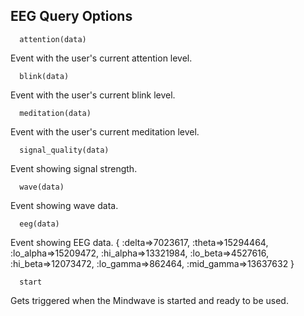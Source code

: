 ## EEG Query Options

```
  attention(data)
```
Event with the user's current attention level.

```
  blink(data)
```
Event with the user's current blink level.

```
  meditation(data)
```
Event with the user's current meditation level.

```
  signal_quality(data)
```
Event showing signal strength.

```
  wave(data)
```
Event showing wave data.

```
  eeg(data)
```
Event showing EEG data.
{ :delta=>7023617, :theta=>15294464, :lo_alpha=>15209472, :hi_alpha=>13321984, :lo_beta=>4527616, :hi_beta=>12073472, :lo_gamma=>862464, :mid_gamma=>13637632 }

```
  start
```
Gets triggered when the Mindwave is started and ready to be used.